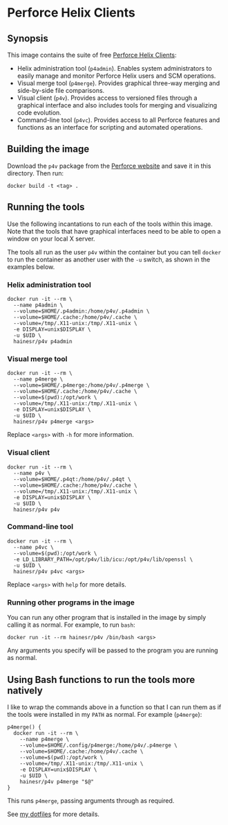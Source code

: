 # Perforce Helix Clients

## Synopsis

This image contains the suite of free [Perforce Helix Clients](https://www.perforce.com/downloads/helix#clients):

* Helix administration tool (`p4admin`). Enables system administrators to easily manage and monitor Perforce Helix users and SCM operations.
* Visual merge tool (`p4merge`). Provides graphical three-way merging and side-by-side file comparisons.
* Visual client (`p4v`). Provides access to versioned files through a graphical interface and also includes tools for merging and visualizing code evolution.
* Command-line tool (`p4vc`). Provides access to all Perforce features and functions as an interface for scripting and automated operations.

## Building the image

Download the `p4v` package from the [Perforce website](https://www.perforce.com/downloads/helix#clients) and save it in this directory. Then run:

```
docker build -t <tag> .
```

## Running the tools

Use the following incantations to run each of the tools within this image. Note that the tools that have graphical interfaces need to be able to open a window on your local X server.

The tools all run as the user `p4v` within the container but you can tell `docker` to run the container as another user with the `-u` switch, as shown in the examples below.

### Helix administration tool

```shell
docker run -it --rm \
  --name p4admin \
  --volume=$HOME/.p4admin:/home/p4v/.p4admin \
  --volume=$HOME/.cache:/home/p4v/.cache \
  --volume=/tmp/.X11-unix:/tmp/.X11-unix \
  -e DISPLAY=unix$DISPLAY \
  -u $UID \
  hainesr/p4v p4admin
```

### Visual merge tool

```shell
docker run -it --rm \
  --name p4merge \
  --volume=$HOME/.p4merge:/home/p4v/.p4merge \
  --volume=$HOME/.cache:/home/p4v/.cache \
  --volume=$(pwd):/opt/work \
  --volume=/tmp/.X11-unix:/tmp/.X11-unix \
  -e DISPLAY=unix$DISPLAY \
  -u $UID \
  hainesr/p4v p4merge <args>
```

Replace `<args>` with `-h` for more information.

### Visual client

```shell
docker run -it --rm \
  --name p4v \
  --volume=$HOME/.p4qt:/home/p4v/.p4qt \
  --volume=$HOME/.cache:/home/p4v/.cache \
  --volume=/tmp/.X11-unix:/tmp/.X11-unix \
  -e DISPLAY=unix$DISPLAY \
  -u $UID \
  hainesr/p4v p4v
```

### Command-line tool

```shell
docker run -it --rm \
  --name p4vc \
  --volume=$(pwd):/opt/work \
  -e LD_LIBRARY_PATH=/opt/p4v/lib/icu:/opt/p4v/lib/openssl \
  -u $UID \
  hainesr/p4v p4vc <args>
```

Replace `<args>` with `help` for more details.

### Running other programs in the image

You can run any other program that is installed in the image by simply calling it as normal. For example, to run `bash`:

```shell
docker run -it --rm hainesr/p4v /bin/bash <args>
```

Any arguments you specify will be passed to the program you are running as normal.

## Using Bash functions to run the tools more natively

I like to wrap the commands above in a function so that I can run them as if the tools were installed in my `PATH` as normal. For example (`p4merge`):

```shell
p4merge() {
  docker run -it --rm \
    --name p4merge \
    --volume=$HOME/.config/p4merge:/home/p4v/.p4merge \
    --volume=$HOME/.cache:/home/p4v/.cache \
    --volume=$(pwd):/opt/work \
    --volume=/tmp/.X11-unix:/tmp/.X11-unix \
    -e DISPLAY=unix$DISPLAY \
    -u $UID \
    hainesr/p4v p4merge "$@"
}
```

This runs `p4merge`, passing arguments through as required.

See [my dotfiles](https://github.com/hainesr/dotfiles) for more details.
